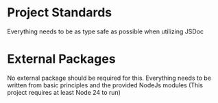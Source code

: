 # Project Standards
Everything needs to be as type safe as possible when utilizing JSDoc

# External Packages
No external package should be required for this. Everything needs to be written from basic principles and the provided NodeJs modules (This project requires at least Node 24 to run)